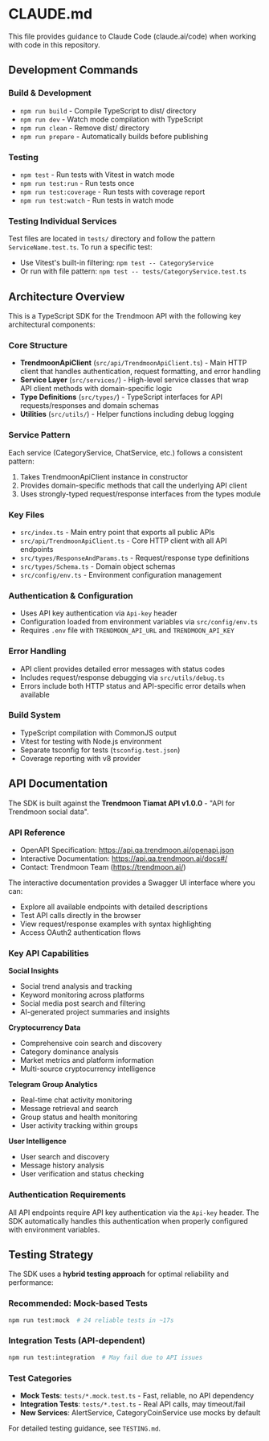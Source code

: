 # CLAUDE.md

This file provides guidance to Claude Code (claude.ai/code) when working with code in this repository.

## Development Commands

### Build & Development
- `npm run build` - Compile TypeScript to dist/ directory
- `npm run dev` - Watch mode compilation with TypeScript
- `npm run clean` - Remove dist/ directory
- `npm run prepare` - Automatically builds before publishing

### Testing
- `npm test` - Run tests with Vitest in watch mode
- `npm run test:run` - Run tests once
- `npm run test:coverage` - Run tests with coverage report
- `npm run test:watch` - Run tests in watch mode

### Testing Individual Services
Test files are located in `tests/` directory and follow the pattern `ServiceName.test.ts`. To run a specific test:
- Use Vitest's built-in filtering: `npm test -- CategoryService`
- Or run with file pattern: `npm test -- tests/CategoryService.test.ts`

## Architecture Overview

This is a TypeScript SDK for the Trendmoon API with the following key architectural components:

### Core Structure
- **TrendmoonApiClient** (`src/api/TrendmoonApiClient.ts`) - Main HTTP client that handles authentication, request formatting, and error handling
- **Service Layer** (`src/services/`) - High-level service classes that wrap API client methods with domain-specific logic
- **Type Definitions** (`src/types/`) - TypeScript interfaces for API requests/responses and domain schemas
- **Utilities** (`src/utils/`) - Helper functions including debug logging

### Service Pattern
Each service (CategoryService, ChatService, etc.) follows a consistent pattern:
1. Takes TrendmoonApiClient instance in constructor
2. Provides domain-specific methods that call the underlying API client
3. Uses strongly-typed request/response interfaces from the types module

### Key Files
- `src/index.ts` - Main entry point that exports all public APIs
- `src/api/TrendmoonApiClient.ts` - Core HTTP client with all API endpoints
- `src/types/ResponseAndParams.ts` - Request/response type definitions
- `src/types/Schema.ts` - Domain object schemas
- `src/config/env.ts` - Environment configuration management

### Authentication & Configuration
- Uses API key authentication via `Api-key` header
- Configuration loaded from environment variables via `src/config/env.ts`
- Requires `.env` file with `TRENDMOON_API_URL` and `TRENDMOON_API_KEY`

### Error Handling
- API client provides detailed error messages with status codes
- Includes request/response debugging via `src/utils/debug.ts`
- Errors include both HTTP status and API-specific error details when available

### Build System
- TypeScript compilation with CommonJS output
- Vitest for testing with Node.js environment
- Separate tsconfig for tests (`tsconfig.test.json`)
- Coverage reporting with v8 provider

## API Documentation

The SDK is built against the **Trendmoon Tiamat API v1.0.0** - "API for Trendmoon social data".

### API Reference
- OpenAPI Specification: https://api.qa.trendmoon.ai/openapi.json
- Interactive Documentation: https://api.qa.trendmoon.ai/docs#/
- Contact: Trendmoon Team (https://trendmoon.ai/)

The interactive documentation provides a Swagger UI interface where you can:
- Explore all available endpoints with detailed descriptions
- Test API calls directly in the browser
- View request/response examples with syntax highlighting
- Access OAuth2 authentication flows

### Key API Capabilities

**Social Insights**
- Social trend analysis and tracking
- Keyword monitoring across platforms
- Social media post search and filtering
- AI-generated project summaries and insights

**Cryptocurrency Data**
- Comprehensive coin search and discovery
- Category dominance analysis
- Market metrics and platform information
- Multi-source cryptocurrency intelligence

**Telegram Group Analytics**
- Real-time chat activity monitoring
- Message retrieval and search
- Group status and health monitoring
- User activity tracking within groups

**User Intelligence**
- User search and discovery
- Message history analysis
- User verification and status checking

### Authentication Requirements
All API endpoints require API key authentication via the `Api-key` header. The SDK automatically handles this authentication when properly configured with environment variables.

## Testing Strategy

The SDK uses a **hybrid testing approach** for optimal reliability and performance:

### Recommended: Mock-based Tests
```bash
npm run test:mock  # 24 reliable tests in ~17s
```

### Integration Tests (API-dependent)
```bash
npm run test:integration  # May fail due to API issues
```

### Test Categories
- **Mock Tests**: `tests/*.mock.test.ts` - Fast, reliable, no API dependency
- **Integration Tests**: `tests/*.test.ts` - Real API calls, may timeout/fail
- **New Services**: AlertService, CategoryCoinService use mocks by default

For detailed testing guidance, see `TESTING.md`.